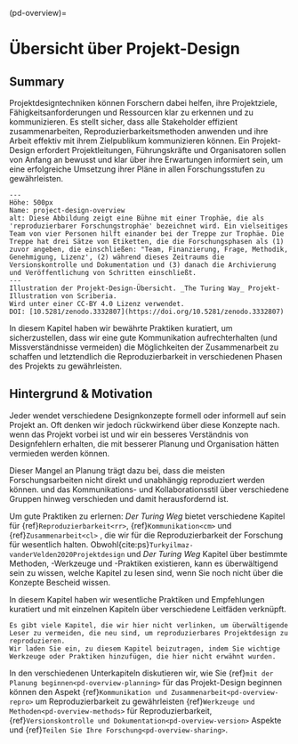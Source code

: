 (pd-overview)=
# Übersicht über Projekt-Design

## Summary

Projektdesigntechniken können Forschern dabei helfen, ihre Projektziele, Fähigkeitsanforderungen und Ressourcen klar zu erkennen und zu kommunizieren. Es stellt sicher, dass alle Stakeholder effizient zusammenarbeiten, Reproduzierbarkeitsmethoden anwenden und ihre Arbeit effektiv mit ihrem Zielpublikum kommunizieren können. Ein Projekt-Design erfordert Projektleitungen, Führungskräfte und Organisatoren sollen von Anfang an bewusst und klar über ihre Erwartungen informiert sein, um eine erfolgreiche Umsetzung ihrer Pläne in allen Forschungsstufen zu gewährleisten.

```{figure} ../figures/project-design-overview.jpg
---
Höhe: 500px
Name: project-design-overview
alt: Diese Abbildung zeigt eine Bühne mit einer Trophäe, die als 'reproduzierbarer Forschungstrophäe' bezeichnet wird. Ein vielseitiges Team von vier Personen hilft einander bei der Treppe zur Trophäe. Die Treppe hat drei Sätze von Etiketten, die die Forschungsphasen als (1) zuvor angeben, die einschließen: "Team, Finanzierung, Frage, Methodik, Genehmigung, Lizenz', (2) während dieses Zeitraums die Versionskontrolle und Dokumentation und (3) danach die Archivierung und Veröffentlichung von Schritten einschließt.
---
Illustration der Projekt-Design-Übersicht. _The Turing Way_ Projekt-Illustration von Scriberia.
Wird unter einer CC-BY 4.0 Lizenz verwendet.
DOI: [10.5281/zenodo.3332807](https://doi.org/10.5281/zenodo.3332807)
```

In diesem Kapitel haben wir bewährte Praktiken kuratiert, um sicherzustellen, dass wir eine gute Kommunikation aufrechterhalten (und Missverständnisse vermeiden) die Möglichkeiten der Zusammenarbeit zu schaffen und letztendlich die Reproduzierbarkeit in verschiedenen Phasen des Projekts zu gewährleisten.

## Hintergrund & Motivation

Jeder wendet verschiedene Designkonzepte formell oder informell auf sein Projekt an. Oft denken wir jedoch rückwirkend über diese Konzepte nach. wenn das Projekt vorbei ist und wir ein besseres Verständnis von Designfehlern erhalten, die mit besserer Planung und Organisation hätten vermieden werden können.

Dieser Mangel an Planung trägt dazu bei, dass die meisten Forschungsarbeiten nicht direkt und unabhängig reproduziert werden können. und das Kommunikations- und Kollaborationsstil über verschiedene Gruppen hinweg verschieden und damit herausfordernd ist.

Um gute Praktiken zu erlernen: *Der Turing Weg* bietet verschiedene Kapitel für {ref}`Reproduzierbarkeit<rr>`, {ref}`Kommunikation<cm>` und {ref}`Zusammenarbeit<cl>` , die wir für die Reproduzierbarkeit der Forschung für wesentlich halten. Obwohl{cite:ps}`Turkyilmaz-vanderVelden2020Projektdesign` und _Der Turing Weg_ Kapitel über bestimmte Methoden, -Werkzeuge und -Praktiken existieren, kann es überwältigend sein zu wissen, welche Kapitel zu lesen sind, wenn Sie noch nicht über die Konzepte Bescheid wissen.

In diesem Kapitel haben wir wesentliche Praktiken und Empfehlungen kuratiert und mit einzelnen Kapiteln über verschiedene Leitfäden verknüpft.

```{note}
Es gibt viele Kapitel, die wir hier nicht verlinken, um überwältigende Leser zu vermeiden, die neu sind, um reproduzierbares Projektdesign zu reproduzieren.
Wir laden Sie ein, zu diesem Kapitel beizutragen, indem Sie wichtige Werkzeuge oder Praktiken hinzufügen, die hier nicht erwähnt wurden.
```

In den verschiedenen Unterkapiteln diskutieren wir, wie Sie {ref}`mit der Planung beginnen<pd-overview-planning>` für das Projekt-Design beginnen können den Aspekt {ref}`Kommunikation und Zusammenarbeit<pd-overview-repro>` um Reproduzierbarkeit zu gewährleisten {ref}`Werkzeuge und Methoden<pd-overview-methods>` für Reproduzierbarkeit, {ref}`Versionskontrolle und Dokumentation<pd-overview-version>` Aspekte und {ref}`Teilen Sie Ihre Forschung<pd-overview-sharing>`.
